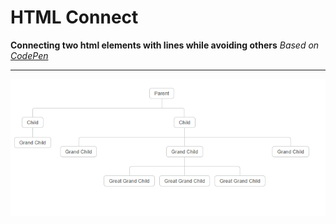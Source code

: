 # HTML Connect
**Connecting two html elements with lines while avoiding others**
*Based on [CodePen](https://codepen.io/Pestov/pen/BLpgm)*

---
![Demo](demo/demo.gif)